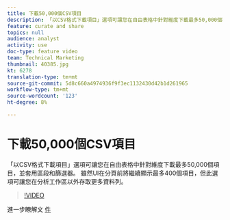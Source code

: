 ```yaml
---
title: 下載50,000個CSV項目
description: 「以CSV格式下載項目」選項可讓您在自由表格中針對維度下載最多50,000個項目，並套用區段和篩選器。 雖然UI在分頁前將繼續顯示最多400個項目，但此選項可讓您在分析工作區以外存取更多資料列。
feature: curate and share
topics: null
audience: analyst
activity: use
doc-type: feature video
team: Technical Marketing
thumbnail: 40385.jpg
kt: 6278
translation-type: tm+mt
source-git-commit: 5d8c660a4974936f9f3ec1132430d42b1d261965
workflow-type: tm+mt
source-wordcount: '123'
ht-degree: 8%

---
```



# 下載50,000個CSV項目

「以CSV格式下載項目」選項可讓您在自由表格中針對維度下載最多50,000個項目，並套用區段和篩選器。 雖然UI在分頁前將繼續顯示最多400個項目，但此選項可讓您在分析工作區以外存取更多資料列。

>[!VIDEO](https://video.tv.adobe.com/v/40385/?quality=12&learn=on)

進一步瞭解文 [件](https://docs.adobe.com/content/help/zh-Hant/analytics/analyze/analysis-workspace/curate-share/download-send.html)
